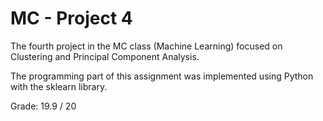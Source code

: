 # MC - Project 4

The fourth project in the MC class (Machine Learning) focused on Clustering and Principal Component Analysis.

The programming part of this assignment was implemented using Python with the sklearn library.

Grade: 19.9 / 20